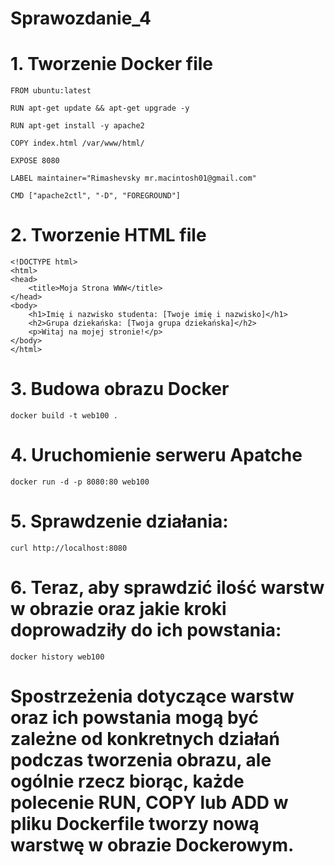 # Sprawozdanie_4
# 1. Tworzenie Docker file

    FROM ubuntu:latest

    RUN apt-get update && apt-get upgrade -y

    RUN apt-get install -y apache2

    COPY index.html /var/www/html/

    EXPOSE 8080

    LABEL maintainer="Rimashevsky mr.macintosh01@gmail.com"

    CMD ["apache2ctl", "-D", "FOREGROUND"]

# 2. Tworzenie HTML file

    <!DOCTYPE html>
    <html>
    <head>
        <title>Moja Strona WWW</title>
    </head>
    <body>
        <h1>Imię i nazwisko studenta: [Twoje imię i nazwisko]</h1>
        <h2>Grupa dziekańska: [Twoja grupa dziekańska]</h2>
        <p>Witaj na mojej stronie!</p>
    </body>
    </html>
    
# 3. Budowa obrazu Docker
    docker build -t web100 .
    
# 4. Uruchomienie serweru Apatche
    docker run -d -p 8080:80 web100

# 5. Sprawdzenie działania:
    curl http://localhost:8080

# 6. Teraz, aby sprawdzić ilość warstw w obrazie oraz jakie kroki doprowadziły do ich powstania:
    docker history web100

# Spostrzeżenia dotyczące warstw oraz ich powstania mogą być zależne od konkretnych działań podczas tworzenia obrazu, ale ogólnie rzecz biorąc, każde polecenie RUN,     COPY lub ADD w pliku Dockerfile tworzy nową warstwę w obrazie Dockerowym.
